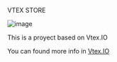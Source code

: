 VTEX STORE

![image](https://user-images.githubusercontent.com/31625572/89590839-668ed580-d80e-11ea-9c29-c2f1002d5717.png)


This is a proyect based on Vtex.IO

You can found more info in <a href="https://vtex.io/" target="_blank">Vtex.IO</a>

